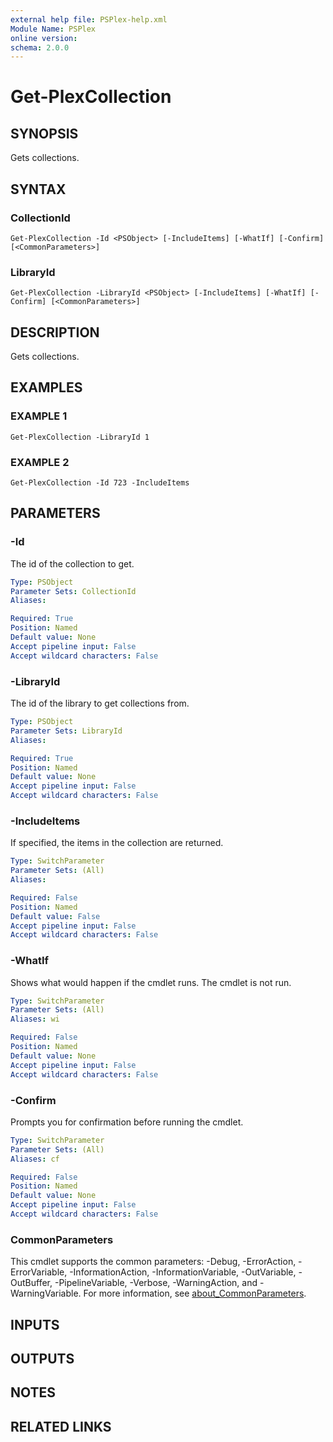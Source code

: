 ```yaml
---
external help file: PSPlex-help.xml
Module Name: PSPlex
online version:
schema: 2.0.0
---
```


# Get-PlexCollection

## SYNOPSIS
Gets collections.

## SYNTAX

### CollectionId
```
Get-PlexCollection -Id <PSObject> [-IncludeItems] [-WhatIf] [-Confirm] [<CommonParameters>]
```

### LibraryId
```
Get-PlexCollection -LibraryId <PSObject> [-IncludeItems] [-WhatIf] [-Confirm] [<CommonParameters>]
```

## DESCRIPTION
Gets collections.

## EXAMPLES

### EXAMPLE 1
```
Get-PlexCollection -LibraryId 1
```

### EXAMPLE 2
```
Get-PlexCollection -Id 723 -IncludeItems
```

## PARAMETERS

### -Id
The id of the collection to get.

```yaml
Type: PSObject
Parameter Sets: CollectionId
Aliases:

Required: True
Position: Named
Default value: None
Accept pipeline input: False
Accept wildcard characters: False
```

### -LibraryId
The id of the library to get collections from.

```yaml
Type: PSObject
Parameter Sets: LibraryId
Aliases:

Required: True
Position: Named
Default value: None
Accept pipeline input: False
Accept wildcard characters: False
```

### -IncludeItems
If specified, the items in the collection are returned.

```yaml
Type: SwitchParameter
Parameter Sets: (All)
Aliases:

Required: False
Position: Named
Default value: False
Accept pipeline input: False
Accept wildcard characters: False
```

### -WhatIf
Shows what would happen if the cmdlet runs.
The cmdlet is not run.

```yaml
Type: SwitchParameter
Parameter Sets: (All)
Aliases: wi

Required: False
Position: Named
Default value: None
Accept pipeline input: False
Accept wildcard characters: False
```

### -Confirm
Prompts you for confirmation before running the cmdlet.

```yaml
Type: SwitchParameter
Parameter Sets: (All)
Aliases: cf

Required: False
Position: Named
Default value: None
Accept pipeline input: False
Accept wildcard characters: False
```

### CommonParameters
This cmdlet supports the common parameters: -Debug, -ErrorAction, -ErrorVariable, -InformationAction, -InformationVariable, -OutVariable, -OutBuffer, -PipelineVariable, -Verbose, -WarningAction, and -WarningVariable. For more information, see [about_CommonParameters](http://go.microsoft.com/fwlink/?LinkID=113216).

## INPUTS

## OUTPUTS

## NOTES

## RELATED LINKS
